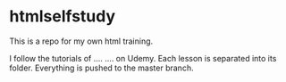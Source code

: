# htmlselfstudy
This is a repo for my own html training.

I follow the tutorials of .... .... on Udemy. Each lesson is separated into its folder. Everything is pushed to the master branch.
